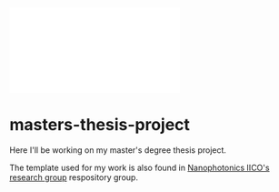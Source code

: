 <embed src="masters-thesis/readme//build/readme.pdf" type="application/pdf">

# masters-thesis-project
 Here I'll be working on my master's degree thesis project.

The template used for my work is also found in [Nanophotonics IICO's research group](https://github.com/NanophotonIICOs) respository group.
